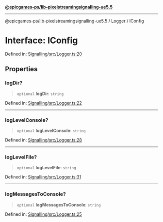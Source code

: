 [**@epicgames-ps/lib-pixelstreamingsignalling-ue5.5**](../../README.md)

***

[@epicgames-ps/lib-pixelstreamingsignalling-ue5.5](../../README.md) / [Logger](../README.md) / IConfig

# Interface: IConfig

Defined in: [Signalling/src/Logger.ts:20](https://github.com/EpicGamesExt/PixelStreamingInfrastructure/blob/4dc9339cfc185a91d37d078aa9dd0951dfbae1a5/Signalling/src/Logger.ts#L20)

## Properties

### logDir?

> `optional` **logDir**: `string`

Defined in: [Signalling/src/Logger.ts:22](https://github.com/EpicGamesExt/PixelStreamingInfrastructure/blob/4dc9339cfc185a91d37d078aa9dd0951dfbae1a5/Signalling/src/Logger.ts#L22)

***

### logLevelConsole?

> `optional` **logLevelConsole**: `string`

Defined in: [Signalling/src/Logger.ts:28](https://github.com/EpicGamesExt/PixelStreamingInfrastructure/blob/4dc9339cfc185a91d37d078aa9dd0951dfbae1a5/Signalling/src/Logger.ts#L28)

***

### logLevelFile?

> `optional` **logLevelFile**: `string`

Defined in: [Signalling/src/Logger.ts:31](https://github.com/EpicGamesExt/PixelStreamingInfrastructure/blob/4dc9339cfc185a91d37d078aa9dd0951dfbae1a5/Signalling/src/Logger.ts#L31)

***

### logMessagesToConsole?

> `optional` **logMessagesToConsole**: `string`

Defined in: [Signalling/src/Logger.ts:25](https://github.com/EpicGamesExt/PixelStreamingInfrastructure/blob/4dc9339cfc185a91d37d078aa9dd0951dfbae1a5/Signalling/src/Logger.ts#L25)
